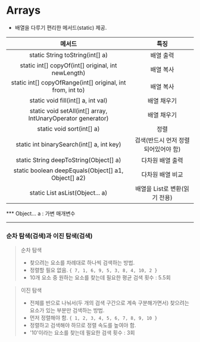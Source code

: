 # Arrays
- 배열을 다루기 편리한 메서드(static) 제공.

| 메서드 | 특징 |
|:-----:|:-----:|
| static String toString(int[] a) | 배열 출력 |
| static int[] copyOf(int[] original, int newLength) | 배열 복사 |
| static int[] copyOfRange(int[] original, int from, int to) | 배열 복사 |
| static void fill(int[] a, int val) | 배열 채우기 |
| static void setAll(int[] array, IntUnaryOperator generator) | 배열 채우기 |
| static void sort(int[] a) | 정렬 |
| static int binarySearch(int[] a, int key) | 검색(반드시 먼저 정렬되어있어야 함) |
| static String deepToString(Object[] a) | 다차원 배열 출력 |
| static boolean deepEquals(Object[] a1, Object[] a2) | 다차원 배열 비교 |
| static List asList(Object... a) | 배열을 List로 변환(읽기 전용) |

*** Object... a : 가변 매개변수
___

### 순차 탐색(검색)과 이진 탐색(검색)
> 순차 탐색
> - 찾으려는 요소를 차례대로 하나씩 검색하는 방법.
> - 정렬할 필요 없음. `{ 7, 1, 6, 9, 5, 3, 8, 4, 10, 2 }`
> - 10개 요소 중 원하는 요소를 찾는데 필요한 평균 검색 횟수 : 5.5회

> 이진 탐색
> - 전체를 반으로 나눠서(두 개의 검색 구간으로 계속 구분해가면서) 찾으려는 요소가 있는 부분만 검색하는 방법.
> - 먼저 정렬해야 함. `{ 1, 2, 3, 4, 5, 6, 7, 8, 9, 10 }`
> - 정렬하고 검색해야 하므로 정렬 속도를 높여야 함.
> - '10'이라는 요소를 찾는데 필요한 검색 횟수 : 3회

